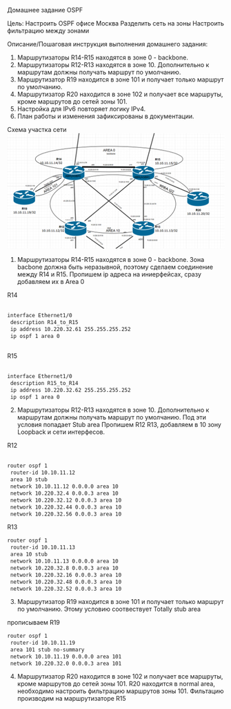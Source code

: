 Домашнее задание
OSPF

Цель:
Настроить OSPF офисе Москва
Разделить сеть на зоны
Настроить фильтрацию между зонами


Описание/Пошаговая инструкция выполнения домашнего задания:
1. Маршрутизаторы R14-R15 находятся в зоне 0 - backbone.
2. Маршрутизаторы R12-R13 находятся в зоне 10. Дополнительно к маршрутам должны получать маршрут по умолчанию.
3. Маршрутизатор R19 находится в зоне 101 и получает только маршрут по умолчанию.
4. Маршрутизатор R20 находится в зоне 102 и получает все маршруты, кроме маршрутов до сетей зоны 101.
5. Настройка для IPv6 повторяет логику IPv4.
6. План работы и изменения зафиксированы в документации.

 Схема участка сети 
 ![](ospf.png)
 
1. Маршрутизаторы R14-R15 находятся в зоне 0 - backbone. Зона bacbone должна быть неразывной, поэтому сделаем соединение между R14 и R15. Пропишем ip адреса на иниерфейсах, сразу добавляем их в Area 0

R14
<pre><code>
interface Ethernet1/0
 description R14_to_R15
 ip address 10.220.32.61 255.255.255.252
 ip ospf 1 area 0
 </code></pre>
R15
<pre><code>
interface Ethernet1/0
 description R15_to_R14
 ip address 10.220.32.62 255.255.255.252
 ip ospf 1 area 0
</code></pre>

2. Маршрутизаторы R12-R13 находятся в зоне 10. Дополнительно к маршрутам должны получать маршрут по умолчанию. Под эти условия попадает Stub area
 Пропишем R12 R13, добавляем в 10 зону Loopback и сети интерфесов.

 R12 
<pre><code>
router ospf 1
 router-id 10.10.11.12
 area 10 stub
 network 10.10.11.12 0.0.0.0 area 10
 network 10.220.32.4 0.0.0.3 area 10
 network 10.220.32.12 0.0.0.3 area 10
 network 10.220.32.44 0.0.0.3 area 10
 network 10.220.32.56 0.0.0.3 area 10
</code></pre>
 R13
 <pre><code>router ospf 1
 router-id 10.10.11.13
 area 10 stub
 network 10.10.11.13 0.0.0.0 area 10
 network 10.220.32.8 0.0.0.3 area 10
 network 10.220.32.16 0.0.0.3 area 10
 network 10.220.32.48 0.0.0.3 area 10
 network 10.220.32.52 0.0.0.3 area 10</code></pre>

3. Маршрутизатор R19 находится в зоне 101 и получает только маршрут по умолчанию. Этому условию соотвествует Totally stub area

прописываем R19
<pre><code>router ospf 1
 router-id 10.10.11.19
 area 101 stub no-summary
 network 10.10.11.19 0.0.0.0 area 101
 network 10.220.32.0 0.0.0.3 area 101</code></pre>

4.  Маршрутизатор R20 находится в зоне 102 и получает все маршруты, кроме маршрутов до сетей зоны 101. R20 находится в normal area, необходимо настроить фильтрацию маршрутов зоны 101. Фильтацию производим на маршрутизаторе R15
